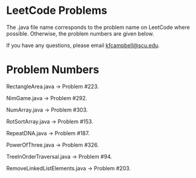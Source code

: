 # LeetCode Problems

The .java file name corresponds to the problem name on LeetCode where possible. Otherwise, the problem numbers are given below.

If you have any questions, please email kfcampbell@scu.edu.

# Problem Numbers

RectangleArea.java -> Problem #223.

NimGame.java -> Problem #292.

NumArray.java -> Problem #303.

RotSortArray.java -> Problem #153.

RepeatDNA.java -> Problem #187.

PowerOfThree.java -> Problem #326.

TreeInOrderTraversal.java -> Problem #94.

RemoveLinkedListElements.java -> Problem #203.
